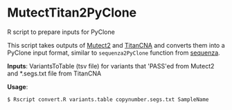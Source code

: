 # MutectTitan2PyClone
R script to prepare inputs for PyClone

This script takes outputs of [Mutect2](https://github.com/broadinstitute/gatk) and [TitanCNA](https://github.com/gavinha/TitanCNA) and converts them into a PyClone input format, similar to `sequenza2PyClone` function from [sequenza](https://github.com/cran/sequenza).

**Inputs**: VariantsToTable (tsv file) for variants that 'PASS'ed from Mutect2 and *.segs.txt file from TitanCNA

**Usage**:

    $ Rscript convert.R variants.table copynumber.segs.txt SampleName

